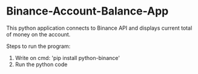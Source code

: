 # Binance-Account-Balance-App
This python application connects to Binance API and displays current total of money on the account.

Steps to run the program:
  1. Write on cmd: 'pip install python-binance'
  2. Run the python code
